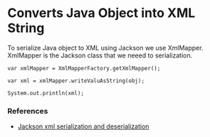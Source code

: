 # Converts Java Object into XML String

To serialize Java object to XML using Jackson we use XmlMapper. XmlMapper is the Jackson class that we neeed to serialization.

```
var xmlMapper = XmlMapperFactory.getXmlMapper();

var xml = xmlMapper.writeValuAsString(obj);

System.out.println(xml);
```

### References

- [Jackson xml serialization and deserialization](https://www.baeldung.com/jackson-xml-serialization-and-deserialization)
